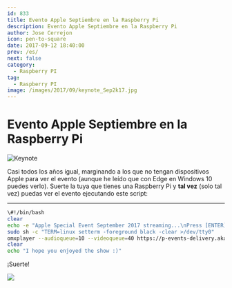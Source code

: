 ```yaml
---
id: 833
title: Evento Apple Septiembre en la Raspberry Pi
description: Evento Apple Septiembre en la Raspberry Pi
author: Jose Cerrejon
icon: pen-to-square
date: 2017-09-12 18:40:00
prev: /es/
next: false
category:
  - Raspberry PI
tag:
  - Raspberry PI
image: /images/2017/09/keynote_Sep2k17.jpg
---
```


# Evento Apple Septiembre en la Raspberry Pi

![Keynote](/images/2017/09/keynote_Sep2k17.jpg)

Casi todos los años igual, marginando a los que no tengan dispositivos Apple para ver el evento (aunque he leído que con Edge en Windows 10 puedes verlo). Suerte la tuya que tienes una Raspberry Pi y **tal vez** (solo tal vez) puedas ver el evento ejecutando este script:

- - -
```bash
\#!/bin/bash
clear
echo -e "Apple Special Event September 2017 streaming...\nPress [ENTER] to continue"
sudo sh -c "TERM=linux setterm -foreground black -clear >/dev/tty0"
omxplayer --audioqueue=10 --videoqueue=40 https://p-events-delivery.akamaized.net/17oiubaewrvouhboiubasdfv09/m3u8/atv_mvp.m3u8
clear
echo "I hope you enjoyed the show :)"
```

¡Suerte!

<a href="/post.php?id=832"><img src="/images/2017/09/RPi_20SEPT_min.png" /></a>
